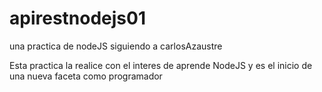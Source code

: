 # apirestnodejs01
una practica de nodeJS siguiendo a carlosAzaustre

Esta practica la realice con el interes de aprende NodeJS y es el inicio de una nueva faceta como programador
